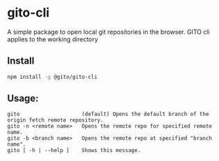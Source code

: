# gito-cli
A simple package to open local git repositories in the browser. GITO cli applies to the working directory

## Install

```bash
npm install -g @gito/gito-cli
```

## Usage:
```md> 
gito                    (default) Opens the default branch of the origin fetch remote repository.
gito -n <remote name>   Opens the remote repo for specified remote name. 
gito -b <branch name>   Opens the remote repo at specified "branch name".
gito [ -h | --help ]    Shows this message.
```